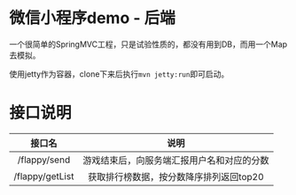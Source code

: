 # 微信小程序demo - 后端

一个很简单的SpringMVC工程，只是试验性质的，都没有用到DB，而用一个Map去模拟。

使用jetty作为容器，clone下来后执行`mvn jetty:run`即可启动。

# 接口说明

| 接口名  | 说明 |
| :---: | :---: |
| /flappy/send  | 游戏结束后，向服务端汇报用户名和对应的分数 |
| /flappy/getList  | 获取排行榜数据，按分数降序排列返回top20 |
